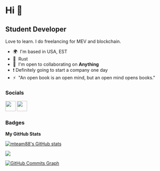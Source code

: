 Hi 👋
===============================

Student Developer
-----------------

Love to learn. I do freelancing for MEV and blockchain.

* 🌍  I'm based in USA, EST
* 🧠  Rust
* 🤝  I'm open to collaborating on **Anything**
* ❗  Definitely going to start a company one day
* ⚡  "An open book is an open mind, but an open mind opens books."

### Socials

<p align="left"> <a href="https://www.github.com/mteam88" target="_blank" rel="noreferrer"><img src="https://raw.githubusercontent.com/danielcranney/readme-generator/main/public/icons/socials/github.svg" width="32" height="32" /></a> <a href="https://www.stackoverflow.com/users/mteam88" target="_blank" rel="noreferrer"><img src="https://raw.githubusercontent.com/danielcranney/readme-generator/main/public/icons/socials/stackoverflow.svg" width="32" height="32" /></a></p>

### Badges

<b>My GitHub Stats</b>

<a href="http://www.github.com/mteam88"><img src="https://github-readme-stats.vercel.app/api?username=mteam88&show_icons=true&hide=&count_private=true&title_color=0891b2&text_color=ffffff&icon_color=0891b2&bg_color=1c1917&hide_border=true&show_icons=true" alt="mteam88's GitHub stats" /></a>

<a href="http://www.github.com/mteam88"><img src="https://github-readme-streak-stats.herokuapp.com/?user=mteam88&stroke=ffffff&background=1c1917&ring=0891b2&fire=0891b2&currStreakNum=ffffff&currStreakLabel=0891b2&sideNums=ffffff&sideLabels=ffffff&dates=ffffff&hide_border=true" /></a>

<a href="http://www.github.com/mteam88"><img src="https://activity-graph.herokuapp.com/graph?username=mteam88&bg_color=1c1917&color=ffffff&line=0891b2&point=ffffff&area_color=1c1917&area=true&hide_border=true&custom_title=GitHub%20Commits%20Graph" alt="GitHub Commits Graph" /></a>
